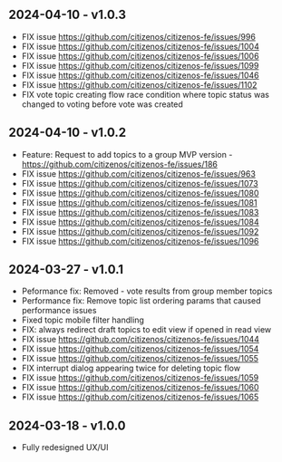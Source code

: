 ## 2024-04-10 - v1.0.3
  * FIX issue https://github.com/citizenos/citizenos-fe/issues/996
  * FIX issue https://github.com/citizenos/citizenos-fe/issues/1004
  * FIX issue https://github.com/citizenos/citizenos-fe/issues/1006
  * FIX issue https://github.com/citizenos/citizenos-fe/issues/1099
  * FIX issue https://github.com/citizenos/citizenos-fe/issues/1046
  * FIX issue https://github.com/citizenos/citizenos-fe/issues/1102
  * FIX vote topic creating flow race condition where topic status was changed to voting before vote was created
## 2024-04-10 - v1.0.2
  * Feature: Request to add topics to a group MVP version - https://github.com/citizenos/citizenos-fe/issues/186
  * FIX issue https://github.com/citizenos/citizenos-fe/issues/963
  * FIX issue https://github.com/citizenos/citizenos-fe/issues/1073
  * FIX issue https://github.com/citizenos/citizenos-fe/issues/1080
  * FIX issue https://github.com/citizenos/citizenos-fe/issues/1081
  * FIX issue https://github.com/citizenos/citizenos-fe/issues/1083
  * FIX issue https://github.com/citizenos/citizenos-fe/issues/1084
  * FIX issue https://github.com/citizenos/citizenos-fe/issues/1092
  * FIX issue https://github.com/citizenos/citizenos-fe/issues/1096

## 2024-03-27 - v1.0.1
  * Peformance fix: Removed - vote results from group member topics
  * Performance fix: Remove topic list ordering params that caused performance issues
  * Fixed topic mobile filter handling
  * FIX: always redirect draft topics to edit view if opened in read view
  * FIX issue https://github.com/citizenos/citizenos-fe/issues/1044
  * FIX issue https://github.com/citizenos/citizenos-fe/issues/1054
  * FIX issue https://github.com/citizenos/citizenos-fe/issues/1055
  * FIX interrupt dialog appearing twice for deleting topic flow
  * FIX issue https://github.com/citizenos/citizenos-fe/issues/1059
  * FIX issue https://github.com/citizenos/citizenos-fe/issues/1060
  * FIX issue https://github.com/citizenos/citizenos-fe/issues/1065

## 2024-03-18 - v1.0.0
  * Fully redesigned UX/UI
